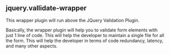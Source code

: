 ## jquery.vallidate-wrapper

This wrapper plugin will run above the JQuery Validation Plugin.

Basically, the wrapper plugin will help you to validate form elements with just 1 line of code. This will help the developer to maintain a single file for all the form. This will help the developer in terms of code redundancy, latency, and many other aspects.

